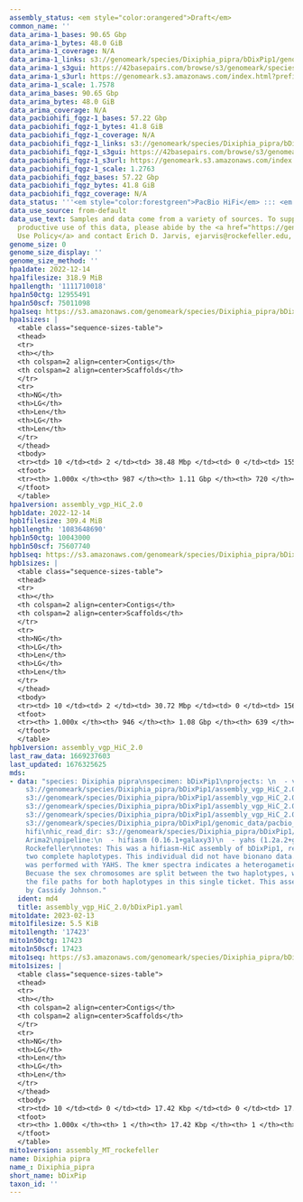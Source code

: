 ```yaml
---
assembly_status: <em style="color:orangered">Draft</em>
common_name: ''
data_arima-1_bases: 90.65 Gbp
data_arima-1_bytes: 48.0 GiB
data_arima-1_coverage: N/A
data_arima-1_links: s3://genomeark/species/Dixiphia_pipra/bDixPip1/genomic_data/arima/<br>
data_arima-1_s3gui: https://42basepairs.com/browse/s3/genomeark/species/Dixiphia_pipra/bDixPip1/genomic_data/arima/
data_arima-1_s3url: https://genomeark.s3.amazonaws.com/index.html?prefix=species/Dixiphia_pipra/bDixPip1/genomic_data/arima/
data_arima-1_scale: 1.7578
data_arima_bases: 90.65 Gbp
data_arima_bytes: 48.0 GiB
data_arima_coverage: N/A
data_pacbiohifi_fqgz-1_bases: 57.22 Gbp
data_pacbiohifi_fqgz-1_bytes: 41.8 GiB
data_pacbiohifi_fqgz-1_coverage: N/A
data_pacbiohifi_fqgz-1_links: s3://genomeark/species/Dixiphia_pipra/bDixPip1/genomic_data/pacbio_hifi/<br>
data_pacbiohifi_fqgz-1_s3gui: https://42basepairs.com/browse/s3/genomeark/species/Dixiphia_pipra/bDixPip1/genomic_data/pacbio_hifi/
data_pacbiohifi_fqgz-1_s3url: https://genomeark.s3.amazonaws.com/index.html?prefix=species/Dixiphia_pipra/bDixPip1/genomic_data/pacbio_hifi/
data_pacbiohifi_fqgz-1_scale: 1.2763
data_pacbiohifi_fqgz_bases: 57.22 Gbp
data_pacbiohifi_fqgz_bytes: 41.8 GiB
data_pacbiohifi_fqgz_coverage: N/A
data_status: '''<em style="color:forestgreen">PacBio HiFi</em> ::: <em style="color:forestgreen">Arima</em>'''
data_use_source: from-default
data_use_text: Samples and data come from a variety of sources. To support fair and
  productive use of this data, please abide by the <a href="https://genome10k.soe.ucsc.edu/data-use-policies/">Data
  Use Policy</a> and contact Erich D. Jarvis, ejarvis@rockefeller.edu, with any questions.
genome_size: 0
genome_size_display: ''
genome_size_method: ''
hpa1date: 2022-12-14
hpa1filesize: 318.9 MiB
hpa1length: '1111710018'
hpa1n50ctg: 12955491
hpa1n50scf: 75011098
hpa1seq: https://s3.amazonaws.com/genomeark/species/Dixiphia_pipra/bDixPip1/assembly_vgp_HiC_2.0/bDixPip1.HiC.hap1.20221214.fasta.gz
hpa1sizes: |
  <table class="sequence-sizes-table">
  <thead>
  <tr>
  <th></th>
  <th colspan=2 align=center>Contigs</th>
  <th colspan=2 align=center>Scaffolds</th>
  </tr>
  <tr>
  <th>NG</th>
  <th>LG</th>
  <th>Len</th>
  <th>LG</th>
  <th>Len</th>
  </tr>
  </thead>
  <tbody>
  <tr><td> 10 </td><td> 2 </td><td> 38.48 Mbp </td><td> 0 </td><td> 155.84 Mbp </td></tr><tr><td> 20 </td><td> 7 </td><td> 20.07 Mbp </td><td> 1 </td><td> 119.61 Mbp </td></tr><tr><td> 30 </td><td> 13 </td><td> 17.62 Mbp </td><td> 2 </td><td> 116.97 Mbp </td></tr><tr><td> 40 </td><td> 20 </td><td> 14.92 Mbp </td><td> 3 </td><td> 76.48 Mbp </td></tr><tr style="background-color:#cccccc;"><td> 50 </td><td> 27 </td><td style="background-color:#88ff88;"> 12.96 Mbp </td><td> 5 </td><td style="background-color:#88ff88;"> 75.01 Mbp </td></tr><tr><td> 60 </td><td> 38 </td><td> 8.20 Mbp </td><td> 6 </td><td> 65.73 Mbp </td></tr><tr><td> 70 </td><td> 56 </td><td> 5.56 Mbp </td><td> 9 </td><td> 31.95 Mbp </td></tr><tr><td> 80 </td><td> 81 </td><td> 3.33 Mbp </td><td> 14 </td><td> 21.07 Mbp </td></tr><tr><td> 90 </td><td> 129 </td><td> 1.42 Mbp </td><td> 21 </td><td> 11.53 Mbp </td></tr><tr><td> 100 </td><td> 986 </td><td> 1.00 Kbp </td><td> 719 </td><td> 1.00 Kbp </td></tr></tbody>
  <tfoot>
  <tr><th> 1.000x </th><th> 987 </th><th> 1.11 Gbp </th><th> 720 </th><th> 1.11 Gbp </th></tr>
  </tfoot>
  </table>
hpa1version: assembly_vgp_HiC_2.0
hpb1date: 2022-12-14
hpb1filesize: 309.4 MiB
hpb1length: '1083648690'
hpb1n50ctg: 10043000
hpb1n50scf: 75607740
hpb1seq: https://s3.amazonaws.com/genomeark/species/Dixiphia_pipra/bDixPip1/assembly_vgp_HiC_2.0/bDixPip1.HiC.hap2.20221214.fasta.gz
hpb1sizes: |
  <table class="sequence-sizes-table">
  <thead>
  <tr>
  <th></th>
  <th colspan=2 align=center>Contigs</th>
  <th colspan=2 align=center>Scaffolds</th>
  </tr>
  <tr>
  <th>NG</th>
  <th>LG</th>
  <th>Len</th>
  <th>LG</th>
  <th>Len</th>
  </tr>
  </thead>
  <tbody>
  <tr><td> 10 </td><td> 2 </td><td> 30.72 Mbp </td><td> 0 </td><td> 156.44 Mbp </td></tr><tr><td> 20 </td><td> 7 </td><td> 19.34 Mbp </td><td> 1 </td><td> 120.04 Mbp </td></tr><tr><td> 30 </td><td> 13 </td><td> 16.66 Mbp </td><td> 2 </td><td> 117.35 Mbp </td></tr><tr><td> 40 </td><td> 21 </td><td> 12.46 Mbp </td><td> 3 </td><td> 75.99 Mbp </td></tr><tr style="background-color:#cccccc;"><td> 50 </td><td> 30 </td><td style="background-color:#88ff88;"> 10.04 Mbp </td><td> 4 </td><td style="background-color:#88ff88;"> 75.61 Mbp </td></tr><tr><td> 60 </td><td> 43 </td><td> 7.23 Mbp </td><td> 6 </td><td> 40.21 Mbp </td></tr><tr><td> 70 </td><td> 61 </td><td> 4.68 Mbp </td><td> 10 </td><td> 25.20 Mbp </td></tr><tr><td> 80 </td><td> 91 </td><td> 2.88 Mbp </td><td> 15 </td><td> 21.14 Mbp </td></tr><tr><td> 90 </td><td> 146 </td><td> 1.23 Mbp </td><td> 22 </td><td> 7.34 Mbp </td></tr><tr><td> 100 </td><td> 945 </td><td> 1.00 Kbp </td><td> 638 </td><td> 1.00 Kbp </td></tr></tbody>
  <tfoot>
  <tr><th> 1.000x </th><th> 946 </th><th> 1.08 Gbp </th><th> 639 </th><th> 1.08 Gbp </th></tr>
  </tfoot>
  </table>
hpb1version: assembly_vgp_HiC_2.0
last_raw_data: 1669237603
last_updated: 1676325625
mds:
- data: "species: Dixiphia pipra\nspecimen: bDixPip1\nprojects: \n  - vgp\nhap1: s3://genomeark/species/Dixiphia_pipra/bDixPip1/assembly_vgp_HiC_2.0/bDixPip1.HiC.hap1.20221214.fasta.gz\nhap2:
    s3://genomeark/species/Dixiphia_pipra/bDixPip1/assembly_vgp_HiC_2.0/bDixPip1.HiC.hap2.20221214.fasta.gz\npretext_hap1:
    s3://genomeark/species/Dixiphia_pipra/bDixPip1/assembly_vgp_HiC_2.0/evaluation/hap1/pretext/bDixPip1_hap1__s2_heatmap.pretext\npretext_hap2:
    s3://genomeark/species/Dixiphia_pipra/bDixPip1/assembly_vgp_HiC_2.0/evaluation/hap2/pretext/bDixPip1_hap2__s2_heatmap.pretext\nkmer_spectra_img:
    s3://genomeark/species/Dixiphia_pipra/bDixPip1/assembly_vgp_HiC_2.0/evaluation/merqury/bDixPip1_png/\npacbio_read_dir:
    s3://genomeark/species/Dixiphia_pipra/bDixPip1/genomic_data/pacbio_hifi/\npacbio_read_type:
    hifi\nhic_read_dir: s3://genomeark/species/Dixiphia_pipra/bDixPip1/genomic_data/arima/\nhic_kit:
    Arima2\npipeline:\n  - hifiasm (0.16.1+galaxy3)\n  - yahs (1.2a.2+galaxy1)\nassembled_by_group:
    Rockefeller\nnotes: This was a hifiasm-HiC assembly of bDixPip1, resulting in
    two complete haplotypes. This individual did not have bionano data. HiC scaffolding
    was performed with YAHS. The kmer spectra indicates a heterogametic specimen.
    Becuase the sex chromosomes are split between the two haplotypes, we are including
    the file paths for both haplotypes in this single ticket. This assembly was done
    by Cassidy Johnson."
  ident: md4
  title: assembly_vgp_HiC_2.0/bDixPip1.yaml
mito1date: 2023-02-13
mito1filesize: 5.5 KiB
mito1length: '17423'
mito1n50ctg: 17423
mito1n50scf: 17423
mito1seq: https://s3.amazonaws.com/genomeark/species/Dixiphia_pipra/bDixPip1/assembly_MT_rockefeller/bDixPip1.MT.20230213.fasta.gz
mito1sizes: |
  <table class="sequence-sizes-table">
  <thead>
  <tr>
  <th></th>
  <th colspan=2 align=center>Contigs</th>
  <th colspan=2 align=center>Scaffolds</th>
  </tr>
  <tr>
  <th>NG</th>
  <th>LG</th>
  <th>Len</th>
  <th>LG</th>
  <th>Len</th>
  </tr>
  </thead>
  <tbody>
  <tr><td> 10 </td><td> 0 </td><td> 17.42 Kbp </td><td> 0 </td><td> 17.42 Kbp </td></tr><tr><td> 20 </td><td> 0 </td><td> 17.42 Kbp </td><td> 0 </td><td> 17.42 Kbp </td></tr><tr><td> 30 </td><td> 0 </td><td> 17.42 Kbp </td><td> 0 </td><td> 17.42 Kbp </td></tr><tr><td> 40 </td><td> 0 </td><td> 17.42 Kbp </td><td> 0 </td><td> 17.42 Kbp </td></tr><tr style="background-color:#cccccc;"><td> 50 </td><td> 0 </td><td style="background-color:#ff8888;"> 17.42 Kbp </td><td> 0 </td><td style="background-color:#ff8888;"> 17.42 Kbp </td></tr><tr><td> 60 </td><td> 0 </td><td> 17.42 Kbp </td><td> 0 </td><td> 17.42 Kbp </td></tr><tr><td> 70 </td><td> 0 </td><td> 17.42 Kbp </td><td> 0 </td><td> 17.42 Kbp </td></tr><tr><td> 80 </td><td> 0 </td><td> 17.42 Kbp </td><td> 0 </td><td> 17.42 Kbp </td></tr><tr><td> 90 </td><td> 0 </td><td> 17.42 Kbp </td><td> 0 </td><td> 17.42 Kbp </td></tr><tr><td> 100 </td><td> 0 </td><td> 17.42 Kbp </td><td> 0 </td><td> 17.42 Kbp </td></tr></tbody>
  <tfoot>
  <tr><th> 1.000x </th><th> 1 </th><th> 17.42 Kbp </th><th> 1 </th><th> 17.42 Kbp </th></tr>
  </tfoot>
  </table>
mito1version: assembly_MT_rockefeller
name: Dixiphia pipra
name_: Dixiphia_pipra
short_name: bDixPip
taxon_id: ''
---
```

